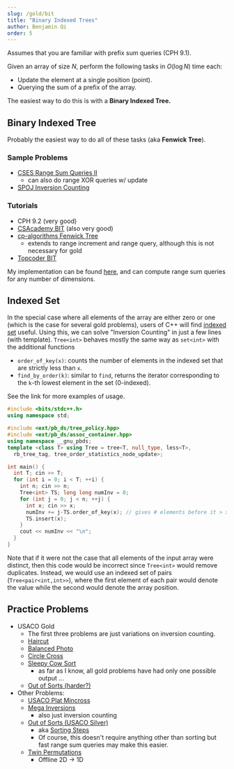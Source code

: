 ```yaml
---
slug: /gold/bit
title: "Binary Indexed Trees"
author: Benjamin Qi
order: 5
---
```


Assumes that you are familiar with prefix sum queries (CPH 9.1). 

Given an array of size $N$, perform the following tasks in $O(\log N)$ time each:

 - Update the element at a single position (point).
 - Querying the sum of a prefix of the array.

The easiest way to do this is with a **Binary Indexed Tree.**
<!-- END DESCRIPTION -->

## Binary Indexed Tree

Probably the easiest way to do all of these tasks (aka **Fenwick Tree**).

### Sample Problems

  * [CSES Range Sum Queries II](https://cses.fi/problemset/task/1648)
    * can also do range XOR queries w/ update
  * [SPOJ Inversion Counting](https://www.spoj.com/problems/INVCNT/)

### Tutorials

  * CPH 9.2 (very good)
  * [CSAcademy BIT](https://csacademy.com/lesson/fenwick_trees) (also very good)
  * [cp-algorithms Fenwick Tree](https://cp-algorithms.com/data_structures/fenwick.html)
    * extends to range increment and range query, although this is not necessary for gold
  * [Topcoder BIT](https://www.topcoder.com/community/data-science/data-science-tutorials/binary-indexed-trees/)

My implementation can be found [here](https://github.com/bqi343/USACO/blob/master/Implementations/content/data-structures/1D%20Range%20Queries%20(9.2)/BIT%20(9.2).h), and can compute range sum queries for any number of dimensions.

## Indexed Set

In the special case where all elements of the array are either zero or one (which is the case for several gold problems), users of C++ will find [indexed set](https://github.com/bqi343/USACO/blob/master/Implementations/content/data-structures/STL%20(5)/IndexedSet.h) useful. Using this, we can solve "Inversion Counting" in just a few lines (with template). `Tree<int>` behaves mostly the same way as `set<int>` with the additional functions 

   * `order_of_key(x)`: counts the number of elements in the indexed set that are strictly less than `x`. 
   * `find_by_order(k)`: similar to `find`, returns the iterator corresponding to the `k`-th lowest element in the set (0-indexed).

See the link for more examples of usage.

```cpp
#include <bits/stdc++.h>
using namespace std;

#include <ext/pb_ds/tree_policy.hpp>
#include <ext/pb_ds/assoc_container.hpp>
using namespace __gnu_pbds;
template <class T> using Tree = tree<T, null_type, less<T>, 
  rb_tree_tag, tree_order_statistics_node_update>; 

int main() {
  int T; cin >> T;
  for (int i = 0; i < T; ++i) {
    int n; cin >> n;
    Tree<int> TS; long long numInv = 0;
    for (int j = 0; j < n; ++j) { 
      int x; cin >> x;
      numInv += j-TS.order_of_key(x); // gives # elements before it > x
      TS.insert(x);
    }
    cout << numInv << "\n";
  }
}
```

Note that if it were not the case that all elements of the input array were distinct, then this code would be incorrect since `Tree<int>` would remove duplicates. Instead, we would use an indexed set of pairs (`Tree<pair<int,int>>`), where the first element of each pair would denote the value while the second would denote the array position.

## Practice Problems

* USACO Gold
  * The first three problems are just variations on inversion counting.
  * [Haircut](http://www.usaco.org/index.php?page=viewproblem2&cpid=1041)
  * [Balanced Photo](http://www.usaco.org/index.php?page=viewproblem2&cpid=693)
  * [Circle Cross](http://www.usaco.org/index.php?page=viewproblem2&cpid=719)
  * [Sleepy Cow Sort](http://usaco.org/index.php?page=viewproblem2&cpid=898)
    * as far as I know, all gold problems have had only one possible output ...
  * [Out of Sorts (harder?)](http://www.usaco.org/index.php?page=viewproblem2&cpid=837)
* Other Problems:
  * [USACO Plat Mincross](http://www.usaco.org/index.php?page=viewproblem2&cpid=720)
  * [Mega Inversions](https://open.kattis.com/problems/megainversions)
    * also just inversion counting
  * [Out of Sorts (USACO Silver)](http://usaco.org/index.php?page=viewproblem2&cpid=834)
    * aka [Sorting Steps](https://csacademy.com/contest/round-42/task/sorting-steps/) [](42)
    * Of course, this doesn't require anything other than sorting but fast range sum queries may make this easier.
  * [Twin Permutations](https://www.hackerearth.com/practice/data-structures/advanced-data-structures/fenwick-binary-indexed-trees/practice-problems/algorithm/mancunian-and-twin-permutations-d988930c/description/)
    * Offline 2D -> 1D